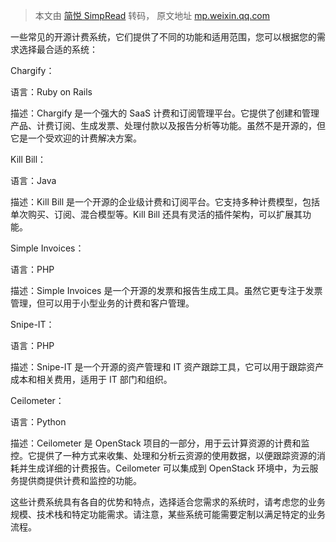 > 本文由 [简悦 SimpRead](http://ksria.com/simpread/) 转码， 原文地址 [mp.weixin.qq.com](https://mp.weixin.qq.com/s/5w0Fi382Ow7-dihOp5MjxA)

一些常见的开源计费系统，它们提供了不同的功能和适用范围，您可以根据您的需求选择最合适的系统：

Chargify：

语言：Ruby on Rails

描述：Chargify 是一个强大的 SaaS 计费和订阅管理平台。它提供了创建和管理产品、计费订阅、生成发票、处理付款以及报告分析等功能。虽然不是开源的，但它是一个受欢迎的计费解决方案。

Kill Bill：

语言：Java

描述：Kill Bill 是一个开源的企业级计费和订阅平台。它支持多种计费模型，包括单次购买、订阅、混合模型等。Kill Bill 还具有灵活的插件架构，可以扩展其功能。

Simple Invoices：

语言：PHP

描述：Simple Invoices 是一个开源的发票和报告生成工具。虽然它更专注于发票管理，但可以用于小型业务的计费和客户管理。

Snipe-IT：

语言：PHP

描述：Snipe-IT 是一个开源的资产管理和 IT 资产跟踪工具，它可以用于跟踪资产成本和相关费用，适用于 IT 部门和组织。

Ceilometer：

语言：Python

描述：Ceilometer 是 OpenStack 项目的一部分，用于云计算资源的计费和监控。它提供了一种方式来收集、处理和分析云资源的使用数据，以便跟踪资源的消耗并生成详细的计费报告。Ceilometer 可以集成到 OpenStack 环境中，为云服务提供商提供计费和监控的功能。

这些计费系统具有各自的优势和特点，选择适合您需求的系统时，请考虑您的业务规模、技术栈和特定功能需求。请注意，某些系统可能需要定制以满足特定的业务流程。